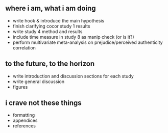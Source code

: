 ## where i am, what i am doing

* write hook & introduce the main hypothesis
* finish clarifying cocor study 1 results  
* write study 4 method and results  
* include time measure in study 8 as manip check (or is it?)  
* perform multivariate meta-analysis on prejudice/perceived authenticity correlation  

## to the future, to the horizon

* write introduction and discussion sections for each study  
* write general discussion  
* figures  

## i crave not these things

* formatting  
* appendices  
* references  
